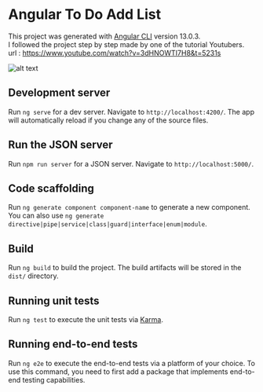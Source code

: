 # Angular To Do Add List

This project was generated with [Angular CLI](https://github.com/angular/angular-cli) version 13.0.3. </br>
I followed the project step by step made by one of the tutorial Youtubers.</br>
url : https://www.youtube.com/watch?v=3dHNOWTI7H8&t=5231s

![alt text](https://github.com/lisa710junyi/angular-todo-list/blob/master/outcome.png)


## Development server

Run `ng serve` for a dev server. Navigate to `http://localhost:4200/`. The app will automatically reload if you change any of the source files.

## Run the JSON server 

Run `npm run server` for a JSON server. Navigate to `http://localhost:5000/`. 

## Code scaffolding

Run `ng generate component component-name` to generate a new component. You can also use `ng generate directive|pipe|service|class|guard|interface|enum|module`.

## Build

Run `ng build` to build the project. The build artifacts will be stored in the `dist/` directory.

## Running unit tests

Run `ng test` to execute the unit tests via [Karma](https://karma-runner.github.io).

## Running end-to-end tests

Run `ng e2e` to execute the end-to-end tests via a platform of your choice. To use this command, you need to first add a package that implements end-to-end testing capabilities.


